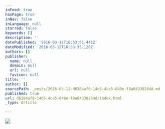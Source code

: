 ```yaml
---
inFeed: true
hasPage: true
inNav: false
inLanguage: null
starred: false
keywords: []
description: ''
datePublished: '2016-03-12T16:53:51.441Z'
dateModified: '2016-03-12T16:53:35.120Z'
authors: []
publisher:
  name: null
  domain: null
  url: null
  favicon: null
title: ''
author: []
sourcePath: _posts/2016-03-12-d6384af0-14d5-4ca5-848e-f8a84338264d.md
published: true
url: d6384af0-14d5-4ca5-848e-f8a84338264d/index.html
_type: Article

---
```

![](https://the-grid-user-content.s3-us-west-2.amazonaws.com/c45e1ef4-f5bf-4a8d-ac25-febd5161ce57.jpg)